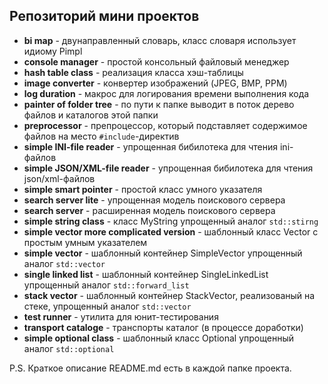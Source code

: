 ## Репозиторий мини проектов
- **bi map** - двунаправленный словарь, класс словаря использует идиому Pimpl
- **console manager** - простой консольный файловый менеджер
- **hash table class** - реализация класса хэш-таблицы
- **image converter** - конвертер изображений (JPEG, BMP, PPM)
- **log duration** - макрос для логирования времени выполнения кода
- **painter of folder tree** - по пути к папке выводит в поток дерево файлов и каталогов этой папки
- **preprocessor** - препроцессор, который подставляет содержимое файлов на место `#include`-директив
- **simple INI-file reader** - упрощенная бибилотека для чтения ini-файлов
- **simple JSON/XML-file reader** - упрощенная бибилотека для чтения json/xml-файлов
- **simple smart pointer** - простой класс умного указателя
- **search server lite** - упрощенная модель поискового сервера
- **search server** - расширенная модель поискового сервера
- **simple string class** - класс MyString упрощенный аналог `std::stirng`
- **simple vector more complicated version** - шаблонный класс Vector c простым умным указателем
- **simple vector** - шаблонный контейнер SimpleVector упрощенный аналог `std::vector`
- **single linked list** - шаблонный контейнер SingleLinkedList упрощенный аналог `std::forward_list`
- **stack vector** - шаблонный контейнер StackVector, реализованый на стеке, упрощенный аналог `std::vector`
- **test runner** - утилита для юнит-тестирования
- **transport cataloge** - транспорты каталог (в процессе доработки)
- **simple optional class** - шаблонный класс Optional упрощенный аналог `std::optional`
   
P.S. Краткое описание README.md есть в каждой папке проекта.
